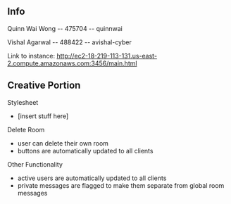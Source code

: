 ## Info
Quinn Wai Wong -- 475704 -- quinnwai

Vishal Agarwal -- 488422 -- avishal-cyber

Link to instance:
http://ec2-18-219-113-131.us-east-2.compute.amazonaws.com:3456/main.html

## Creative Portion
Stylesheet
- [insert stuff here]


Delete Room
- user can delete their own room
- buttons are automatically updated to all clients

Other Functionality
- active users are automatically updated to all clients
- private messages are flagged to make them separate from global room messages

